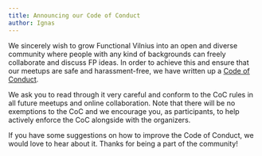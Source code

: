 ```yaml
---
title: Announcing our Code of Conduct
author: Ignas
---
```


We sincerely wish to grow Functional Vilnius into an open and diverse community
where people with any kind of backgrounds can freely collaborate and discuss FP
ideas. In order to achieve this and ensure that our meetups are safe and
harassment-free, we have written up a [Code of Conduct](/code-of-conduct.html).

We ask you to read through it very careful and conform to the CoC rules in all
future meetups and online collaboration. Note that there will be no
exemptions to the CoC and we encourage you, as participants, to help
actively enforce the CoC alongside with the organizers.

If you have some suggestions on how to improve the Code of Conduct, we would
love to hear about it. Thanks for being a part of the community!

